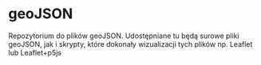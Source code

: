 # geoJSON
Repozytorium do plików geoJSON. Udostępniane tu będą surowe pliki geoJSON, jak i skrypty, które dokonały wizualizacji tych plików np. Leaflet lub Leaflet+p5js
